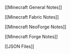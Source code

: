 [[Minecraft General Notes]]

[[Minecraft Fabric Notes]]

[[Minecraft NeoForge Notes]]

[[Minecraft Forge Notes]]


[[JSON Files]]